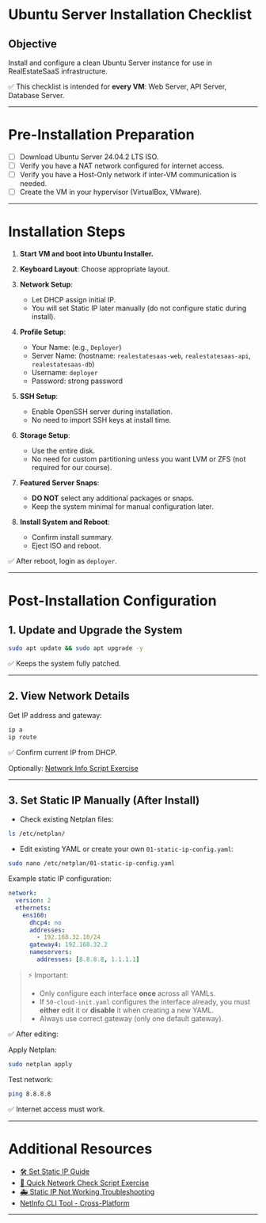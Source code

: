 # Ubuntu Server Installation Checklist

## Objective
Install and configure a clean Ubuntu Server instance for use in RealEstateSaaS infrastructure.

✅ This checklist is intended for **every VM**: Web Server, API Server, Database Server.

---

# Pre-Installation Preparation

- [ ] Download Ubuntu Server 24.04.2 LTS ISO.
- [ ] Verify you have a NAT network configured for internet access.
- [ ] Verify you have a Host-Only network if inter-VM communication is needed.
- [ ] Create the VM in your hypervisor (VirtualBox, VMware).

---

# Installation Steps

1. **Start VM and boot into Ubuntu Installer.**
2. **Keyboard Layout**: Choose appropriate layout.
3. **Network Setup**:
    - Let DHCP assign initial IP.
    - You will set Static IP later manually (do not configure static during install).

4. **Profile Setup**:
    - Your Name: (e.g., `Deployer`)
    - Server Name: (hostname: `realestatesaas-web`, `realestatesaas-api`, `realestatesaas-db`)
    - Username: `deployer`
    - Password: strong password

5. **SSH Setup**:
    - Enable OpenSSH server during installation.
    - No need to import SSH keys at install time.

6. **Storage Setup**:
    - Use the entire disk.
    - No need for custom partitioning unless you want LVM or ZFS (not required for our course).

7. **Featured Server Snaps**:
    - **DO NOT** select any additional packages or snaps.
    - Keep the system minimal for manual configuration later.

8. **Install System and Reboot**:
    - Confirm install summary.
    - Eject ISO and reboot.

✅ After reboot, login as `deployer`.

---

# Post-Installation Configuration

## 1. Update and Upgrade the System
```bash
sudo apt update && sudo apt upgrade -y
```

✅ Keeps the system fully patched.

---

## 2. View Network Details

Get IP address and gateway:
```bash
ip a
ip route
```

✅ Confirm current IP from DHCP.

Optionally: [Network Info Script Exercise](../exercises/quick_network_check_script)

---

## 3. Set Static IP Manually (After Install)

- Check existing Netplan files:
```bash
ls /etc/netplan/
```

- Edit existing YAML or create your own `01-static-ip-config.yaml`:
```bash
sudo nano /etc/netplan/01-static-ip-config.yaml
```

Example static IP configuration:
```yaml
network:
  version: 2
  ethernets:
    ens160:
      dhcp4: no
      addresses:
        - 192.168.32.10/24
      gateway4: 192.168.32.2
      nameservers:
        addresses: [8.8.8.8, 1.1.1.1]
```

> ⚡ Important:
> - Only configure each interface **once** across all YAMLs.
> - If `50-cloud-init.yaml` configures the interface already, you must **either** edit it or **disable** it when creating a new YAML.
> - Always use correct gateway (only one default gateway).

✅ After editing:

Apply Netplan:
```bash
sudo netplan apply
```

Test network:
```bash
ping 8.8.8.8
```

✅ Internet access must work.

---

# Additional Resources

- [🛠️ Set Static IP Guide](../vm-setup/04_set_static_ip.md)
- [🧠 Quick Network Check Script Exercise](../exercises/quick_network_check_script.md)
- [🚑 Static IP Not Working Troubleshooting](../errors-and-troubleshooting/static_ip_not_working.md)
- [NetInfo CLI Tool - Cross-Platform](../scripts/netinfo.sh)

---